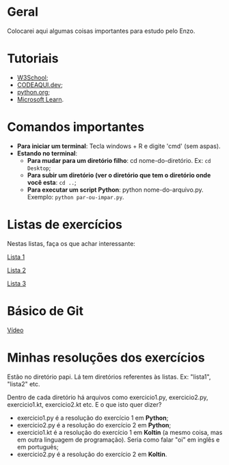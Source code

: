 # Geral

Colocarei aqui algumas coisas importantes para estudo pelo Enzo.


# Tutoriais

- [W3School](https://www.w3schools.com/python/python_intro.asp);
- [CODEAQUI.dev](https://www.codaqui.dev/trilhas/python/);
- [python.org](https://docs.python.org/pt-br/3/tutorial/);
- [Microsoft Learn](https://learn.microsoft.com/pt-br/training/paths/beginner-python/).


# Comandos importantes

- **Para iniciar um terminal**: Tecla windows + R e digite 'cmd' (sem aspas).
- **Estando no terminal**:
    - **Para mudar para um diretório filho**: cd nome-do-diretório. Ex: `cd Desktop`;
    - **Para subir um diretório (ver o diretório que tem o diretório onde você esta**: `cd ..`;
    - **Para executar um script Python**: python nome-do-arquivo.py. Exemplo: `python par-ou-impar.py`.


# Listas de exercícios

Nestas listas, faça os que achar interessante:

[Lista 1](https://www.dio.me/articles/lista-de-exercicios-para-treinar-logica-de-programacao)

[Lista 2](https://github.com/isquicha/exercicios-logica)

[Lista 3](https://awari.com.br/10-exercicios-de-logica-de-programacao-para-aprimorar-suas-habilidades/)


# Básico de Git

[Vídeo](https://youtu.be/AaOv3E6jW0k)


# Minhas resoluções dos exercícios

Estão no diretório papi. Lá tem diretórios referentes às listas. Ex: "lista1", "lista2" etc.

Dentro de cada diretório há arquivos como exercicio1.py, exercicio2.py, exercicio1.kt, exercicio2.kt etc. E o que isto quer dizer?

- exercicio1.py é a resolução do exercício 1 em **Python**;
- exercicio2.py é a resolução do exercício 2 em **Python**;
- exercicio1.kt é a resolução do exercício 1 em **Koltin** (a mesmo coisa, mas em outra linguagem de programação). Seria como falar "oi" em inglês e em português;
- exercicio2.py é a resolução do exercício 2 em **Koltin**.



